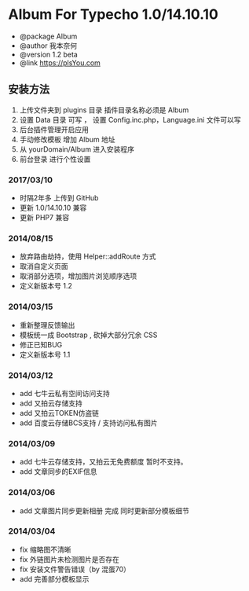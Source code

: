 # Album For Typecho 1.0/14.10.10

 * @package Album
 * @author 我本奈何
 * @version 1.2 beta
 * @link https://plsYou.com


## 安装方法
1. 上传文件夹到 plugins 目录 插件目录名称必须是 Album
2. 设置 Data 目录 可写 ， 设置 Config.inc.php，Language.ini 文件可以写
3. 后台插件管理开启应用
4. 手动修改模板 增加 Album  地址
5. 从 yourDomain/Album 进入安装程序
6. 前台登录 进行个性设置

### 2017/03/10
- 时隔2年多 上传到 GitHub
- 更新 1.0/14.10.10 兼容
- 更新 PHP7 兼容

### 2014/08/15 
* 放弃路由劫持，使用 Helper::addRoute 方式
* 取消自定义页面
* 取消部分选项，增加图片浏览顺序选项
* 定义新版本号 1.2

### 2014/03/15
* 重新整理反馈输出
* 模板统一成 Bootstrap , 砍掉大部分冗余 CSS
* 修正已知BUG
* 定义新版本号 1.1

### 2014/03/12 
* add 七牛云私有空间访问支持
* add 又拍云存储支持
* add 又拍云TOKEN仿盗链
* add 百度云存储BCS支持 / 支持访问私有图片

### 2014/03/09
* add 七牛云存储支持，又拍云无免费额度 暂时不支持。
* add 文章同步的EXIF信息

### 2014/03/06
* add 文章图片同步更新相册 完成 同时更新部分模板细节

### 2014/03/04
* fix 缩略图不清晰
* fix 外链图片未检测图片是否存在
* fix 安装文件警告错误（by 混蛋70）
* add 完善部分模板显示